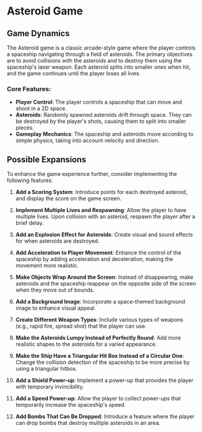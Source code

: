 # Asteroid Game

## Game Dynamics

The Asteroid game is a classic arcade-style game where the player controls a spaceship navigating through a field of asteroids. The primary objectives are to avoid collisions with the asteroids and to destroy them using the spaceship's laser weapon. Each asteroid splits into smaller ones when hit, and the game continues until the player loses all lives.

### Core Features:
- **Player Control**: The player controls a spaceship that can move and shoot in a 2D space.
- **Asteroids**: Randomly spawned asteroids drift through space. They can be destroyed by the player's shots, causing them to split into smaller pieces.
- **Gameplay Mechanics**: The spaceship and asteroids move according to simple physics, taking into account velocity and direction.

## Possible Expansions

To enhance the game experience further, consider implementing the following features:

1. **Add a Scoring System**: Introduce points for each destroyed asteroid, and display the score on the game screen.

2. **Implement Multiple Lives and Respawning**: Allow the player to have multiple lives. Upon collision with an asteroid, respawn the player after a brief delay.

3. **Add an Explosion Effect for Asteroids**: Create visual and sound effects for when asteroids are destroyed.

4. **Add Acceleration to Player Movement**: Enhance the control of the spaceship by adding acceleration and deceleration, making the movement more realistic.

5. **Make Objects Wrap Around the Screen**: Instead of disappearing, make asteroids and the spaceship reappear on the opposite side of the screen when they move out of bounds.

6. **Add a Background Image**: Incorporate a space-themed background image to enhance visual appeal.

7. **Create Different Weapon Types**: Include various types of weapons (e.g., rapid fire, spread shot) that the player can use.

8. **Make the Asteroids Lumpy Instead of Perfectly Round**: Add more realistic shapes to the asteroids for a varied appearance.

9. **Make the Ship Have a Triangular Hit Box Instead of a Circular One**: Change the collision detection of the spaceship to be more precise by using a triangular hitbox.

10. **Add a Shield Power-up**: Implement a power-up that provides the player with temporary invincibility.

11. **Add a Speed Power-up**: Allow the player to collect power-ups that temporarily increase the spaceship's speed.

12. **Add Bombs That Can Be Dropped**: Introduce a feature where the player can drop bombs that destroy multiple asteroids in an area.